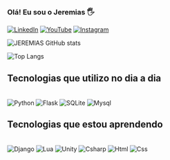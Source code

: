 ### Olá! Eu sou o Jeremias 🖐️

[![LinkedIn](https://img.shields.io/badge/LinkedIn-0077B5?style=for-the-badge&logo=linkedin&logoColor=white)](https://www.linkedin.com/in/pedro-jeremias-07b156265/)
[![YouTube](https://img.shields.io/badge/YouTube-FF0000?style=for-the-badge&logo=youtube&logoColor=white)](https://www.youtube.com/channel/UCOyUUdOlvgASPpJMT4LHSGA)
[![Instagram](https://img.shields.io/badge/Instagram-E4405F?style=for-the-badge&logo=instagram&logoColor=white)](https://www.youtube.com/watch?v=dQw4w9WgXcQ)


![JEREMlAS GitHub stats](https://github-readme-stats.vercel.app/api?username=JEREMlAS&show_icons=true&theme=radical)

![Top Langs](https://github-readme-stats.vercel.app/api/top-langs/?username=JEREMlAS&layout=compact)

## Tecnologias que utilizo no dia a dia

<div style="display: inline_block"><br/>
 <img align="center", alt="Python" src="https://img.shields.io/badge/Python-3776AB?style=for-the-badge&logo=python&logoColor=white" />
 <img align="center", alt="Flask" src="https://img.shields.io/badge/Flask-000000?style=for-the-badge&logo=flask&logoColor=white" />
 <img align="center", alt="SQLite" src="https://img.shields.io/badge/SQLite-07405E?style=for-the-badge&logo=sqlite&logoColor=white" />
 <img align="center", alt="Mysql" src="https://img.shields.io/badge/MySQL-00000F?style=for-the-badge&logo=mysql&logoColor=white" />
</div>

## Tecnologias que estou aprendendo

<div style="display: inline_block"><br/>
 <img align="center", alt="Django" src="https://img.shields.io/badge/Django-092E20?style=for-the-badge&logo=django&logoColor=white" />
 <img align="center", alt="Lua" src="https://img.shields.io/badge/Lua-2C2D72?style=for-the-badge&logo=lua&logoColor=white" />
 <img align="center", alt="Unity" src="https://img.shields.io/badge/Unity-100000?style=for-the-badge&logo=unity&logoColor=white" />
 <img align="center", alt="Csharp" src="https://img.shields.io/badge/C%23-239120?style=for-the-badge&logo=c-sharp&logoColor=white" />
 <img align="center", alt="Html" src="https://img.shields.io/badge/HTML5-E34F26?style=for-the-badge&logo=html5&logoColor=white" />
 <img align="center", alt="Css" src="https://img.shields.io/badge/CSS3-1572B6?style=for-the-badge&logo=css3&logoColor=white" />
</div><br/>


